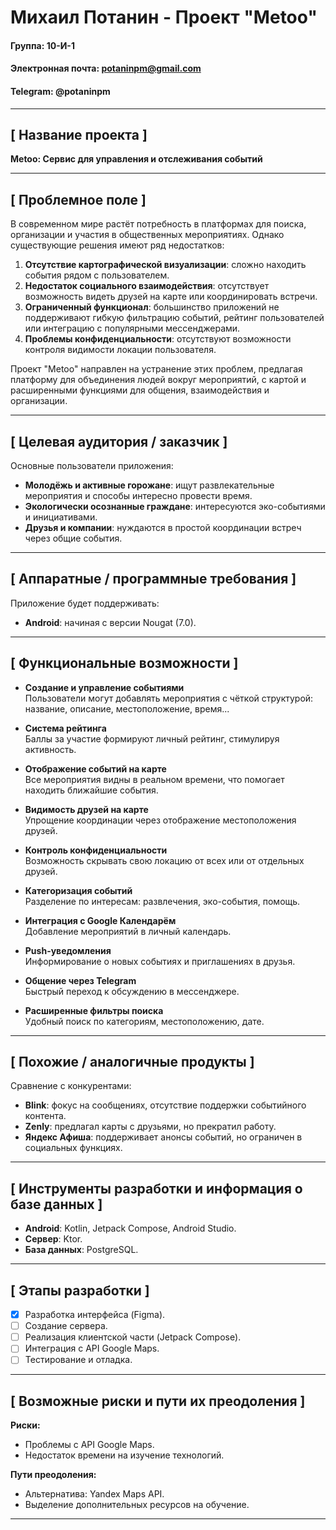 # Михаил Потанин - Проект "Metoo"

#### Группа: 10-И-1

#### Электронная почта: [potaninpm@gmail.com](mailto:potaninpm@gmail.com)

#### Telegram: @potaninpm

---

## [ Название проекта ]

**Metoo: Сервис для управления и отслеживания событий**

---

## [ Проблемное поле ]

В современном мире растёт потребность в платформах для поиска, организации и участия в общественных мероприятиях. Однако существующие решения имеют ряд недостатков:

1. **Отсутствие картографической визуализации**: сложно находить события рядом с пользователем.
2. **Недостаток социального взаимодействия**: отсутствует возможность видеть друзей на карте или координировать встречи.
3. **Ограниченный функционал**: большинство приложений не поддерживают гибкую фильтрацию событий, рейтинг пользователей или интеграцию с популярными мессенджерами.
4. **Проблемы конфиденциальности**: отсутствуют возможности контроля видимости локации пользователя.

Проект "Metoo" направлен на устранение этих проблем, предлагая платформу для объединения людей вокруг мероприятий, с картой и расширенными функциями для общения, взаимодействия и организации.

---

## [ Целевая аудитория / заказчик ]

Основные пользователи приложения:

- **Молодёжь и активные горожане**: ищут развлекательные мероприятия и способы интересно провести время.
- **Экологически осознанные граждане**: интересуются эко-событиями и инициативами.
- **Друзья и компании**: нуждаются в простой координации встреч через общие события.

---

## [ Аппаратные / программные требования ]

Приложение будет поддерживать:

- **Android**: начиная с версии Nougat (7.0).

---

## [ Функциональные возможности ]

- **Создание и управление событиями**  
    Пользователи могут добавлять мероприятия с чёткой структурой: название, описание, местоположение, время...
    
- **Система рейтинга**  
    Баллы за участие формируют личный рейтинг, стимулируя активность.
    
- **Отображение событий на карте**  
    Все мероприятия видны в реальном времени, что помогает находить ближайшие события.
    
- **Видимость друзей на карте**  
    Упрощение координации через отображение местоположения друзей.
    
- **Контроль конфиденциальности**  
    Возможность скрывать свою локацию от всех или от отдельных друзей.
    
- **Категоризация событий**  
    Разделение по интересам: развлечения, эко-события, помощь.
    
- **Интеграция с Google Календарём**  
    Добавление мероприятий в личный календарь.
    
- **Push-уведомления**  
    Информирование о новых событиях и приглашениях в друзья.
    
- **Общение через Telegram**  
    Быстрый переход к обсуждению в мессенджере.
    
- **Расширенные фильтры поиска**  
    Удобный поиск по категориям, местоположению, дате.
    

---

## [ Похожие / аналогичные продукты ]

Сравнение с конкурентами:

- **Blink**: фокус на сообщениях, отсутствие поддержки событийного контента.
- **Zenly**: предлагал карты с друзьями, но прекратил работу.
- **Яндекс Афиша**: поддерживает анонсы событий, но ограничен в социальных функциях.

---

## [ Инструменты разработки и информация о базе данных ]

- **Android**: Kotlin, Jetpack Compose, Android Studio.
- **Сервер**: Ktor.
- **База данных**: PostgreSQL.

---

## [ Этапы разработки ]

- [x]  Разработка интерфейса (Figma).
- [ ]  Создание сервера.
- [ ]  Реализация клиентской части (Jetpack Compose).
- [ ]  Интеграция с API Google Maps.
- [ ]  Тестирование и отладка.

---

## [ Возможные риски и пути их преодоления ]

**Риски:**

- Проблемы с API Google Maps.
- Недостаток времени на изучение технологий.

**Пути преодоления:**

- Альтернатива: Yandex Maps API.
- Выделение дополнительных ресурсов на обучение.

---

